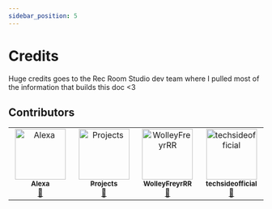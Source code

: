 ```yaml
---
sidebar_position: 5
---
```



# Credits

Huge credits goes to the Rec Room Studio dev team where I pulled most of the information that builds this doc <3



## Contributors

<!-- ALL-CONTRIBUTORS-LIST:START - Do not remove or modify this section -->
<!-- prettier-ignore-start -->
<!-- markdownlint-disable -->
<table>
  <tbody>
    <tr>
      <td align="center" valign="top" width="14.28%"><a href="https://rec.net/user/Alexa"><img src="https://avatars.githubusercontent.com/u/53471801?v=4?s=100" width="100px;" alt="Alexa"/><br /><sub><b>Alexa</b></sub></a><br /><a href="https://github.com/Alexa-RR/StudioDocs/commits?author=Alexa-RR" title="Documentation">📖</a></td>
      <td align="center" valign="top" width="14.28%"><a href="https://github.com/projects-rr"><img src="https://avatars.githubusercontent.com/u/131033778?v=4?s=100" width="100px;" alt="Projects"/><br /><sub><b>Projects</b></sub></a><br /><a href="https://github.com/Alexa-RR/StudioDocs/commits?author=projects-rr" title="Documentation">📖</a></td>
      <td align="center" valign="top" width="14.28%"><a href="https://github.com/WolleyFreyrRR"><img src="https://avatars.githubusercontent.com/u/143228531?v=4?s=100" width="100px;" alt="WolleyFreyrRR"/><br /><sub><b>WolleyFreyrRR</b></sub></a><br /><a href="https://github.com/Alexa-RR/StudioDocs/commits?author=WolleyFreyrRR" title="Documentation">📖</a></td>
      <td align="center" valign="top" width="14.28%"><a href="https://github.com/techsideofficial"><img src="https://avatars.githubusercontent.com/u/68258126?v=4?s=100" width="100px;" alt="techsideofficial"/><br /><sub><b>techsideofficial</b></sub></a><br /><a href="https://github.com/Alexa-RR/StudioDocs/commits?author=techsideofficial" title="Documentation">📖</a></td>
    </tr>
  </tbody>
</table>

<!-- markdownlint-restore -->
<!-- prettier-ignore-end -->

<!-- ALL-CONTRIBUTORS-LIST:END -->
